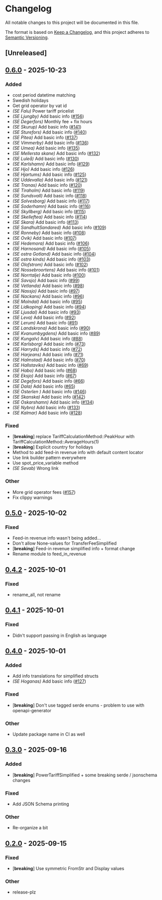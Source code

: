 # Changelog

All notable changes to this project will be documented in this file.

The format is based on [Keep a Changelog](https://keepachangelog.com/en/1.0.0/),
and this project adheres to [Semantic Versioning](https://semver.org/spec/v2.0.0.html).

## [Unreleased]

## [0.6.0](https://github.com/spotpilot/grid-tariffs/compare/grid-tariffs-v0.5.0...grid-tariffs-v0.6.0) - 2025-10-23

### Added

- cost period datetime matching
- Swedish holidays
- Get grid operator by vat id
- *(SE Falu)* Power tariff pricelist
- *(SE Ljungby)* Add basic info ([#156](https://github.com/spotpilot/grid-tariffs/pull/156))
- *(SE Degerfors)* Monthly fee + fix hours
- *(SE Skurup)* Add basic info ([#141](https://github.com/spotpilot/grid-tariffs/pull/141))
- *(SE Sturefors)* Add basic info ([#140](https://github.com/spotpilot/grid-tariffs/pull/140))
- *(SE Pitea)* Add basic info ([#137](https://github.com/spotpilot/grid-tariffs/pull/137))
- *(SE Vimmerby)* Add basic info ([#136](https://github.com/spotpilot/grid-tariffs/pull/136))
- *(SE Umea)* Add basic info ([#135](https://github.com/spotpilot/grid-tariffs/pull/135))
- *(SE Mellersta skane)* Add basic info ([#132](https://github.com/spotpilot/grid-tariffs/pull/132))
- *(SE Luleå)* Add basic info ([#130](https://github.com/spotpilot/grid-tariffs/pull/130))
- *(SE Karlshamn)* Add basic info ([#129](https://github.com/spotpilot/grid-tariffs/pull/129))
- *(SE Hjo)* Add basic info ([#126](https://github.com/spotpilot/grid-tariffs/pull/126))
- *(SE Hjartums)* Add basic info ([#125](https://github.com/spotpilot/grid-tariffs/pull/125))
- *(SE Uddevalla)* Add basic info ([#121](https://github.com/spotpilot/grid-tariffs/pull/121))
- *(SE Tranas)* Add basic info ([#120](https://github.com/spotpilot/grid-tariffs/pull/120))
- *(SE Tiraholm)* Add basic info ([#119](https://github.com/spotpilot/grid-tariffs/pull/119))
- *(SE Sundsvall)* Add basic info ([#118](https://github.com/spotpilot/grid-tariffs/pull/118))
- *(SE Solvesborg)* Add basic info ([#117](https://github.com/spotpilot/grid-tariffs/pull/117))
- *(SE Soderhamn)* Add basic info ([#116](https://github.com/spotpilot/grid-tariffs/pull/116))
- *(SE Skyllberg)* Add basic info ([#115](https://github.com/spotpilot/grid-tariffs/pull/115))
- *(SE Skelleftea)* Add basic info ([#114](https://github.com/spotpilot/grid-tariffs/pull/114))
- *(SE Skara)* Add basic info ([#113](https://github.com/spotpilot/grid-tariffs/pull/113))
- *(SE SandhultSandared)* Add basic info ([#109](https://github.com/spotpilot/grid-tariffs/pull/109))
- *(SE Ronneby)* Add basic info ([#108](https://github.com/spotpilot/grid-tariffs/pull/108))
- *(SE Ovik)* Add basic info ([#107](https://github.com/spotpilot/grid-tariffs/pull/107))
- *(SE Hedemora)* Add basic info ([#106](https://github.com/spotpilot/grid-tariffs/pull/106))
- *(SE Harnosand)* Add basic info ([#105](https://github.com/spotpilot/grid-tariffs/pull/105))
- *(SE ostra Gotland)* Add basic info ([#104](https://github.com/spotpilot/grid-tariffs/pull/104))
- *(SE ostra kinds)* Add basic info ([#103](https://github.com/spotpilot/grid-tariffs/pull/103))
- *(SE Olofstrom)* Add basic info ([#102](https://github.com/spotpilot/grid-tariffs/pull/102))
- *(SE Nossebroortens)* Add basic info ([#101](https://github.com/spotpilot/grid-tariffs/pull/101))
- *(SE Norrtalje)* Add basic info ([#100](https://github.com/spotpilot/grid-tariffs/pull/100))
- *(SE Savsjo)* Add basic info ([#99](https://github.com/spotpilot/grid-tariffs/pull/99))
- *(SE Vetlanda)* Add basic info ([#98](https://github.com/spotpilot/grid-tariffs/pull/98))
- *(SE Nassjo)* Add basic info ([#97](https://github.com/spotpilot/grid-tariffs/pull/97))
- *(SE Nackans)* Add basic info ([#96](https://github.com/spotpilot/grid-tariffs/pull/96))
- *(SE Molndal)* Add basic info ([#95](https://github.com/spotpilot/grid-tariffs/pull/95))
- *(SE Lidkoping)* Add basic info ([#94](https://github.com/spotpilot/grid-tariffs/pull/94))
- *(SE Ljusdal)* Add basic info ([#93](https://github.com/spotpilot/grid-tariffs/pull/93))
- *(SE Leva)* Add basic info ([#92](https://github.com/spotpilot/grid-tariffs/pull/92))
- *(SE Lerum)* Add basic info ([#91](https://github.com/spotpilot/grid-tariffs/pull/91))
- *(SE Landskrona)* Add basic info ([#90](https://github.com/spotpilot/grid-tariffs/pull/90))
- *(SE Kvanumbygdens)* Add basic info ([#89](https://github.com/spotpilot/grid-tariffs/pull/89))
- *(SE Kungalv)* Add basic info ([#88](https://github.com/spotpilot/grid-tariffs/pull/88))
- *(SE Karlsborg)* Add basic info ([#73](https://github.com/spotpilot/grid-tariffs/pull/73))
- *(SE Harryds)* Add basic info ([#72](https://github.com/spotpilot/grid-tariffs/pull/72))
- *(SE Harjeans)* Add basic info ([#71](https://github.com/spotpilot/grid-tariffs/pull/71))
- *(SE Halmstad)* Add basic info ([#70](https://github.com/spotpilot/grid-tariffs/pull/70))
- *(SE Hallstaviks)* Add basic info ([#69](https://github.com/spotpilot/grid-tariffs/pull/69))
- *(SE Habo)* Add basic info ([#68](https://github.com/spotpilot/grid-tariffs/pull/68))
- *(SE Eksjo)* Add basic info ([#67](https://github.com/spotpilot/grid-tariffs/pull/67))
- *(SE Degefors)* Add basic info ([#66](https://github.com/spotpilot/grid-tariffs/pull/66))
- *(SE Dala)* Add basic info ([#65](https://github.com/spotpilot/grid-tariffs/pull/65))
- *(SE Osterlen )* Add basic info ([#146](https://github.com/spotpilot/grid-tariffs/pull/146))
- *(SE Skanska)* Add basic info ([#142](https://github.com/spotpilot/grid-tariffs/pull/142))
- *(SE Oskarshamn)* Add basic info ([#134](https://github.com/spotpilot/grid-tariffs/pull/134))
- *(SE Nybro)* Add basic info ([#133](https://github.com/spotpilot/grid-tariffs/pull/133))
- *(SE Kalmar)* Add basic info ([#128](https://github.com/spotpilot/grid-tariffs/pull/128))

### Fixed

- [**breaking**] replace TariffCalculationMethod::PeakHour with TariffCalculationMethod::AverageHours(1)
- [**breaking**] Explicit country for holidays
- Method to add feed-in revenue info with default content locator
- Use link builder pattern everywhere
- Use spot_price_variable method
- *(SE Sevab)* Wrong link

### Other

- More grid operator fees ([#157](https://github.com/spotpilot/grid-tariffs/pull/157))
- Fix clippy warnings

## [0.5.0](https://github.com/spotpilot/grid-tariffs/compare/grid-tariffs-v0.4.2...grid-tariffs-v0.5.0) - 2025-10-02

### Fixed

- Feed-in revenue info wasn't being added...
- Don't allow None-values for TransferFeeSimplified
- [**breaking**] Feed-in revenue simplified info + format change
- Rename module to feed_in_revenue

## [0.4.2](https://github.com/spotpilot/grid-tariffs/compare/grid-tariffs-v0.4.1...grid-tariffs-v0.4.2) - 2025-10-01

### Fixed

- rename_all, not rename

## [0.4.1](https://github.com/spotpilot/grid-tariffs/compare/grid-tariffs-v0.4.0...grid-tariffs-v0.4.1) - 2025-10-01

### Fixed

- Didn't support passing in English as language

## [0.4.0](https://github.com/spotpilot/grid-tariffs/compare/grid-tariffs-v0.3.0...grid-tariffs-v0.4.0) - 2025-10-01

### Added

- Add info translations for simplified structs
- *(SE Hoganas)* Add basic info ([#127](https://github.com/spotpilot/grid-tariffs/pull/127))

### Fixed

- [**breaking**] Don't use tagged serde enums - problem to use with openapi-generator

### Other

- Update package name in CI as well

## [0.3.0](https://github.com/spotpilot/grid-tariffs/compare/grid-tariffs-v0.2.0...grid-tariffs-v0.3.0) - 2025-09-16

### Added

- [**breaking**] PowerTariffSimplified + some breaking serde / jsonschema changes

### Fixed

- Add JSON Schema printing

### Other

- Re-organize a bit

## [0.2.0](https://github.com/spotpilot/grid-tariffs/compare/grid-tariffs-v0.1.0...grid-tariffs-v0.2.0) - 2025-09-15

### Fixed

- [**breaking**] Use symmetric FromStr and Display values

### Other

- release-plz

